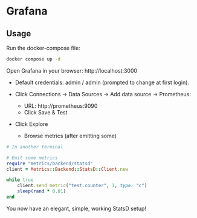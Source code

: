 # Grafana

## Usage

Run the docker-compose file:

```bash
docker compose up -d
```

Open Grafana in your browser: http://localhost:3000

- Default credentials: admin / admin (prompted to change at first login).
- Click Connections → Data Sources → Add data source → Prometheus:
	- URL: http://prometheus:9090
	- Click Save & Test
	
- Click Explore
	- Browse metrics (after emitting some)

```ruby
# In another terminal

# Emit some metrics
require "metrics/backend/statsd"
client = Metrics::Backend::StatsD::Client.new

while true
	client.send_metric("test.counter", 1, type: "c")
	sleep(rand * 0.01)
end
```


You now have an elegant, simple, working StatsD setup!
